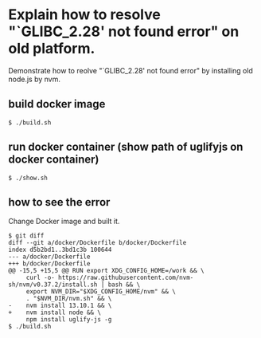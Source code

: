 # Explain how to resolve "`GLIBC_2.28' not found error" on old platform.

Demonstrate how to reolve "`GLIBC_2.28' not found error" by installing old node.js by nvm.


## build docker image

```
$ ./build.sh
```

## run docker container (show path of uglifyjs on docker container)

```
$ ./show.sh
```



## how to see the error

Change Docker image and built it.

```
$ git diff
diff --git a/docker/Dockerfile b/docker/Dockerfile
index d5b2bd1..3bd1c3b 100644
--- a/docker/Dockerfile
+++ b/docker/Dockerfile
@@ -15,5 +15,5 @@ RUN export XDG_CONFIG_HOME=/work && \
     curl -o- https://raw.githubusercontent.com/nvm-sh/nvm/v0.37.2/install.sh | bash && \
     export NVM_DIR="$XDG_CONFIG_HOME/nvm" && \
     . "$NVM_DIR/nvm.sh" && \
-    nvm install 13.10.1 && \
+    nvm install node && \
     npm install uglify-js -g
$ ./build.sh
```
